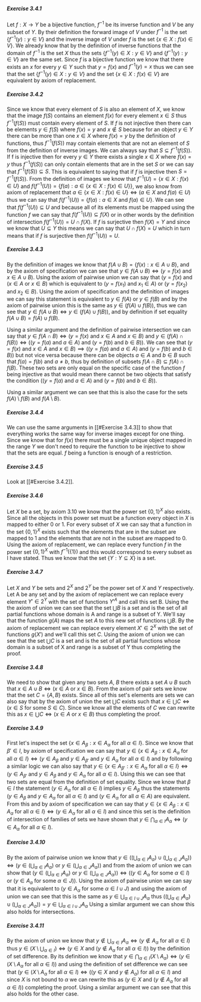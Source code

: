 ##### Exercise 3.4.1
Let $f: X \to Y$ be a bijective function, $f^{-1}$ be its inverse function and $V$ be any subset of $Y$.
By their definition the forward image of $V$ under $f^{-1}$ is the set $\{f^{-1}(y): y\in V\}$ and the inverse image of $V$ under $f$ is the set $\{x\in X : f(x) \in V\}$. We already know that by the definition of inverse functions that the domain of $f^{-1}$ is the set $X$ thus the sets $\{f^{-1}(y) \in X:y\in V\}$ and $\{f^{-1}(y): y\in V\}$ are the same set. Since $f$ is a bijective function we know that there exists an $x$ for every $y \in Y$ such that $y = f(x)$ and $f^{-1}(y) = x$ thus we can see that the set $\{f^{-1}(y) \in X:y\in V\}$ and the set $\{x\in X : f(x) \in V\}$ are equivalent by axiom of replacement.
##### Exercise 3.4.2
Since we know that every element of $S$ is also an element of $X$, we know that the image $f(S)$ contains an element $f(x)$ for every element $x\in S$ thus $f^{-1}(f(S))$ must contain every element of $S$. If $f$ is not injective then there can be elements $y \in f(S)$ where $f(x) = y\text{ and } x \notin S$ because for an object $y \in Y$ there can be more than one $x\in X$ where $f(x) = y$ by the definition of functions, thus $f^{-1}(f(S))$ may contain elements that are not an element of $S$ from the definition of inverse images. We can always say that $S \subseteq f^{-1}(f(S))$. If f is injective then for every $y \in Y$ there exists a single $x \in X$ where $f(x) = y$ thus $f^{-1}(f(S))$ can only contain elements that are in the set $S$ or we can say that $f^{-1}(f(S)) \subseteq S$. This is equivalent to saying that if $f$ is injective then $S = f^{-1}(f(S))$.
From the definition of images we know that $f^{-1}(U) = \{x\in X: f(x) \in U\}$ and $f(f^{-1}(U)) = \{f(a) : a\in\{x \in X:f(x)\in U\}\}$, we also know from axiom of replacement that $a\in\{x \in X:f(x)\in U\} \iff (a\in X \text{ and } f(a) \in U)$ thus we can say that $f(f^{-1}(U)) = \{f(a) : a\in X \text{ and } f(a) \in U\}$. We can see that $f(f^{-1}(U)) \subseteq U$ and because all of its elements must be mapped using the function $f$ we can say that $f(f^{-1}(U)) \subseteq f(X)$ or in other words by the definition of intersection $f(f^{-1}(U)) = U\cap f(X)$. 
If $f$ is surjective then $f(X) = Y$ and since we know that $U\subseteq Y$ this means we can say that $U\cap f(X) = U$ which in turn means that if $f$ is surjective then $f(f^{-1}(U)) = U$. 
##### Exercise 3.4.3
By the definition of images we know that $f(A\cup B) = \{f(x):x\in A\cup B\}$, and by the axiom of specification we can see that $y\in f(A\cup B)\iff(y=f(x)\text{ and }x\in A\cup B)$. Using the axiom of pairwise union we can say that $(y=f(x)\text{ and }(x\in A\text{ or }x\in B)$ which is equivalent to $(y=f(x_1)\text{ and }x_1\in A) \text{ or } (y=f(x_2)\text{ and }x_2\in B)$. Using the axiom of specification and the definition of images we can say this statement is equivalent to $y\in f(A)\text{ or }y\in f(B)$ and by the axiom of pairwise union this is the same as $y\in (f(A)\cup f(B))$, thus we can see that $y\in f(A\cup B) \iff y\in(f(A)\cup f(B))$, and by definition if set equality $f(A\cup B) = f(A)\cup f(B)$.

Using a similar argument and the definition of pairwise intersection we can say that $y\in f(A\cap B) \iff (y=f(x)\text{ and }x\in A \text{ and } x\in B)$ and $y\in (f(A)\cap f(B))\iff((y=f(a)\text{ and }a\in A) \text{ and } (y=f(b)\text{ and }b\in B))$. 
We can see that $(y=f(x)\text{ and }x\in A \text{ and } x\in B)\implies((y=f(a)\text{ and }a\in A) \text{ and } (y=f(b)\text{ and }b\in B))$ but not vice versa because there can be objects $a\in A$ and $b \in B$ such that $f(a) = f(b) \text{ and } a \neq b$, thus by definition of subsets $f(A\cap B) \subseteq f(A)\cap f(B)$. These two sets are only equal on the specific case of the function $f$ being injective as that would mean there cannot be two objects that satisfy the condition $((y=f(a)\text{ and }a\in A) \text{ and } (y=f(b)\text{ and }b\in B))$.

Using a similar argument we can see that this is also the case for the sets $f(A)\setminus f(B)$ and $f(A\setminus B)$.
##### Exercise 3.4.4
We can use the same arguments in [[#Exercise 3.4.3]] to show that everything works the same way for inverse images except for one thing. Since we know that for $f(x)$ there must be a single unique object mapped in the range $Y$ we don't need to require the function to be injective to show that the sets are equal. $f$ being a function is enough of a restriction.
##### Exercise 3.4.5
Look at [[#Exercise 3.4.2]].
##### Exercise 3.4.6
Let $X$ be a set, by axiom 3.10 we know that the power set $\{0, 1\}^X$ also exists. Since all the objects in this power set must be a function every object in $X$ is mapped to either $0$ or $1$. For every subset of $X$ we can say that a function in the set $\{0,1\}^X$ exists such that the elements that are in the subset are mapped to $1$ and the elements that are not in the subset are mapped to $0$. Using the axiom of replacement, we can replace every function $f$ in the power set $\{0,1\}^X$ with $f^{-1}(\{1\})$ and this would correspond to every subset as I have stated. Thus we know that the set $\{Y: Y\subseteq X\}$ is a set.
##### Exercise 3.4.7
Let $X$ and $Y$ be sets and $2^X$ and $2^Y$ be the power set of $X$ and $Y$ respectively. Let A be any set and by the axiom of replacement we can replace every element $Y'\in 2^Y$ with the set of functions $Y'^A$ and call this set B. Using the the axiom of union we can see that the set $\bigcup B$ is a set and is the set of all partial functions whose domain is A and range is a subset of Y. We'll say that the function $g(A)$ maps the set $A$ to this new set of functions $\bigcup B$. 
By the axiom of replacement we can replace every element $X' \in 2^X$ with the set of functions $g(X')$ and we'll call this set $C$. Using the axiom of union we can see that the set $\bigcup C$ is a set and is the set of all partial functions whose domain is a subset of X and range is a subset of Y thus completing the proof.
##### Exercise 3.4.8
We need to show that given any two sets $A$, $B$ there exists a set $A\cup B$ such that $x \in A\cup B \iff (x\in A \text{ or } x\in B)$.
From the axiom of pair sets we know that the set $C = \{A, B\}$ exists. Since all of this set's elements are sets we can also say that by the axiom of union the set $\bigcup C$ exists such that $x \in \bigcup C \iff (x\in S \text{ for some } S\in C)$. Since we know all the elements of $C$ we can rewrite this as $x\in \bigcup C \iff (x \in A \text{ or } x\in B)$ thus completing the proof.
##### Exercise 3.4.9
First let's inspect the set $\{x\in A_\beta:x\in A_\alpha\text{ for all }\alpha\in I\}$. Since we know that $\beta'\in I$, by axiom of specification we can say that $y\in\{x\in A_\beta:x\in A_\alpha\text{ for all }\alpha\in I\} \iff (y\in A_\beta \text{ and } y\in A_{\beta'} \text{ and } y\in A_\alpha \text{ for all } \alpha\in I)$ 
and by following a similar logic we can also say that $y\in\{x\in A_{\beta'}:x\in A_\alpha\text{ for all }\alpha\in I\} \iff (y\in A_{\beta'} \text{ and } y\in A_\beta \text{ and } y\in A_\alpha \text{ for all } \alpha\in I)$. Using this we can see that two sets are equal from the definition of set equality.
Since we know that $\beta\in I$ the statement $(y\in A_\alpha \text{ for all } \alpha \in I)$ implies $y\in A_\beta$ thus the statements $(y\in A_\beta \text{ and } y\in A_\alpha \text{ for all } \alpha\in I)$ and $(y\in A_\alpha\text{ for all }\alpha \in A)$ are equivalent. From this and by axiom of specification we can say that $y\in \{x\in A_\beta:x\in A_\alpha\text{ for all }\alpha\in I\}\iff (y\in A_\alpha\text{ for all }\alpha\in I)$ and since this set is the definition of intersection of families of sets we have shown that $y\in\bigcap_{\alpha\in I}A_\alpha\iff(y\in A_\alpha\text{ for all }\alpha\in I)$. 
##### Exercise 3.4.10
By the axiom of pairwise union we know that $y \in ((\displaystyle\bigcup_{\alpha\in I} A_\alpha)\cup(\bigcup_{\alpha\in J} A_\alpha)) \iff (y\in(\bigcup_{\alpha\in I} A_\alpha) \text{ or } y\in (\bigcup_{\alpha\in J} A_\alpha))$ and from the axiom of union we can show that $(y\in(\displaystyle\bigcup_{\alpha\in I} A_\alpha) \text{ or } y\in (\bigcup_{\alpha\in J} A_\alpha)) \iff ((y\in A_\alpha \text{ for some } \alpha \in I) \text{ or } (y\in A_\alpha \text{ for some } \alpha \in J))$. Using the axiom of pairwise union we can say that it is equivalent to $(y\in A_\alpha \text{ for some } \alpha \in I\cup J)$ and using the axiom of union we can see that this is the same as $y\in\displaystyle\bigcup_{\alpha\in I\cup J}A_\alpha$ thus $((\displaystyle\bigcup_{\alpha\in I} A_\alpha)\cup(\bigcup_{\alpha\in J} A_\alpha)) = y\in\bigcup_{\alpha\in I\cup J}A_\alpha$
Using a similar argument we can show this also holds for intersections.
##### Exercise 3.4.11
By the axiom of union we know that $y\notin\bigcup_{\alpha\in I}A_\alpha\iff(y\notin A_\alpha \text{ for all } \alpha\in I)$ thus $y\in(X\setminus\bigcup_{\alpha\in I})\iff (y\in X\text{ and }(y\notin A_\alpha \text{ for all } \alpha\in I))$ by the definition of set difference. By its definition we know that $y \in\bigcap_{\alpha\in I}(X\setminus A_\alpha) \iff (y\in (X\setminus A_\alpha \text{ for all }\alpha\in I))$ and using the definition of set difference we can see that $(y\in (X\setminus A_\alpha \text{ for all }\alpha\in I)\iff ((y\in X\text{ and }y\notin A_\alpha) \text{ for all } \alpha\in I)$ and since $X$ is not bound to $\alpha$ we can rewrite this as $(y\in X\text{ and }(y\notin A_\alpha \text{ for all } \alpha\in I))$ completing the proof.
Using a similar argument we can see that this also holds for the other case.